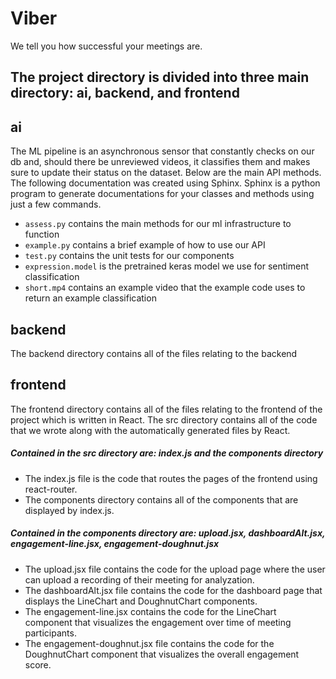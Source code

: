 # Viber
We tell you how successful your meetings are.

## The project directory is divided into three main directory: ai, backend, and frontend

## ai
The ML pipeline is an asynchronous sensor that constantly checks on our db and, should there be unreviewed videos, it classifies them and makes sure to update their status on the dataset. 
Below are the main API methods. The following documentation was created using Sphinx. 
Sphinx is a python program to generate documentations for your classes and methods using just a few commands. 

- ```assess.py``` contains the main methods for our ml infrastructure to function
- ```example.py``` contains a brief example of how to use our API
- ```test.py``` contains the unit tests for our components
- ```expression.model``` is the pretrained keras model we use for sentiment classification
- ```short.mp4``` contains an example video that the example code uses to return an example classification 

## backend
The backend directory contains all of the files relating to the backend

## frontend
The frontend directory contains all of the files relating to the frontend of the project which is written in React.
The src directory contains all of the code that we wrote along with the automatically generated files by React.
##### Contained in the src directory are: index.js and the components directory
* The index.js file is the code that routes the pages of the frontend using react-router.
* The components directory contains all of the components that are displayed by index.js.
##### Contained in the components directory are: upload.jsx, dashboardAlt.jsx, engagement-line.jsx, engagement-doughnut.jsx
* The upload.jsx file contains the code for the upload page where the user can upload a recording of their meeting for analyzation.
* The dashboardAlt.jsx file contains the code for the dashboard page that displays the LineChart and DoughnutChart components.
* The engagement-line.jsx contains the code for the LineChart component that visualizes the engagement over time of meeting participants.
* The engagement-doughnut.jsx file contains the code for the DoughnutChart component that visualizes the overall engagement score.
